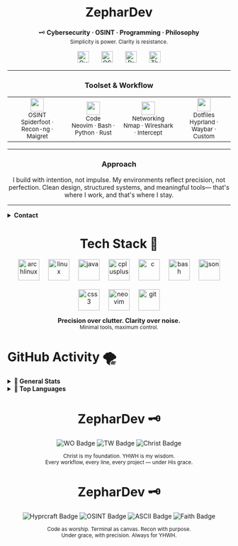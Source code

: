 <h1 align="center">ZepharDev</h1>

<p align="center">
  🗝️ <strong>Cybersecurity · OSINT · Programming · Philosophy</strong><br>
  <sub>Simplicity is power. Clarity is resistance.</sub>
</p>

<p align="center">
  <img src="https://cdn.jsdelivr.net/npm/lucide-static/icons/shield.svg" height="26" style="margin: 0 12px;" title="Cybersecurity" />
  <img src="https://cdn.jsdelivr.net/npm/lucide-static/icons/radar.svg" height="26" style="margin: 0 12px;" title="OSINT" />
  <img src="https://cdn.jsdelivr.net/npm/lucide-static/icons/code-2.svg" height="26" style="margin: 0 12px;" title="Programming" />
  <img src="https://cdn.jsdelivr.net/npm/lucide-static/icons/brain-cog.svg" height="26" style="margin: 0 12px;" title="Thought" />
</p>

---

<h3 align="center">Toolset & Workflow</h3>

<table align="center">
  <tr>
    <td align="center">
      <img src="https://cdn.jsdelivr.net/npm/lucide-static/icons/globe.svg" height="30" /><br>
      <sub>OSINT</sub><br>
      <sup>Spiderfoot · Recon-ng · Maigret</sup>
    </td>
    <td align="center">
      <img src="https://cdn.jsdelivr.net/npm/lucide-static/icons/terminal-square.svg" height="30" /><br>
      <sub>Code</sub><br>
      <sup>Neovim · Bash · Python · Rust</sup>
    </td>
    <td align="center">
      <img src="https://cdn.jsdelivr.net/npm/lucide-static/icons/wifi.svg" height="30" /><br>
      <sub>Networking</sub><br>
      <sup>Nmap · Wireshark · Intercept</sup>
    </td>
    <td align="center">
      <img src="https://cdn.jsdelivr.net/npm/lucide-static/icons/git-branch.svg" height="30" /><br>
      <sub>Dotfiles</sub><br>
      <sup>Hyprland · Waybar · Custom</sup>
    </td>
  </tr>
</table>

---

<h3 align="center">Approach</h3>

<p align="center">
  I build with intention, not impulse.  
  My environments reflect precision, not perfection.  
  Clean design, structured systems, and meaningful tools—  
  that's where I work, and that's where I stay.
</p>

---

<details>
  <summary><strong>Contact</strong></summary>
  <p align="center" style="margin-top: 12px;">
    <a href="https://www.instagram.com/zephardev" title="Instagram" style="margin: 0 15px;">
      <img src="https://cdn.jsdelivr.net/npm/lucide-static/icons/instagram.svg" height="30" alt="Instagram"/>
    </a>
    <a href="https://www.reddit.com/user/zephardev" title="Reddit" style="margin: 0 15px;">
      <img src="https://cdn.jsdelivr.net/npm/lucide-static/icons/reddit.svg" height="30" alt="Reddit"/>
    </a>
    <a href="mailto:zephardev@gmail.com" title="Email" style="margin: 0 15px;">
      <img src="https://cdn.jsdelivr.net/npm/lucide-static/icons/mail.svg" height="30" alt="Email"/>
    </a>
  </p>
</details>


<h1 align="center">Tech Stack 🍁</h1>

<div align="center" style="display: flex; justify-content: center; gap: 20px; flex-wrap: wrap;">

  <img height="48" src="https://cdn.jsdelivr.net/gh/devicons/devicon/icons/archlinux/archlinux-original.svg" alt="archlinux" />
  <img height="48" src="https://cdn.jsdelivr.net/gh/devicons/devicon/icons/linux/linux-original.svg" alt="linux" />

  <img height="48" src="https://cdn.jsdelivr.net/gh/devicons/devicon/icons/java/java-original.svg" alt="java" />
  <img height="48" src="https://cdn.jsdelivr.net/gh/devicons/devicon/icons/cplusplus/cplusplus-original.svg" alt="cplusplus" />
  <img height="48" src="https://cdn.jsdelivr.net/gh/devicons/devicon/icons/c/c-original.svg" alt="c" />
  <img height="48" src="https://cdn.jsdelivr.net/gh/devicons/devicon/icons/bash/bash-original.svg" alt="bash" />
  <img height="48" src="https://cdn.jsdelivr.net/gh/devicons/devicon/icons/json/json-original.svg" alt="json" />
  <img height="48" src="https://cdn.jsdelivr.net/gh/devicons/devicon/icons/css3/css3-original.svg" alt="css3" />

  <img height="48" src="https://cdn.simpleicons.org/neovim/57a143" alt="neovim" />
  <img height="48" src="https://cdn.simpleicons.org/git/F05032" alt="git" />

</div>
<p align="center">
  <b>Precision over clutter. Clarity over noise.</b><br>
  <sub>Minimal tools, maximum control.</sub>
</p>

<h1>GitHub Activity 🌪️ </h1>

<details>
  <summary><strong>🍂 General Stats</strong></summary>

  <p align="center">
    <img src="https://github-readme-stats.vercel.app/api?username=zephardev&show_icons=true&hide_title=true&hide_border=true&include_all_commits=true&theme=tokyonight&icon_color=7dcfff" alt="GitHub Stats"/>
  </p>
</details>

<details>
  <summary><strong>🦅 Top Languages</strong></summary>

  <p align="center">
    <img src="https://github-readme-stats.vercel.app/api/top-langs/?username=zephardev&layout=compact&hide_border=true&theme=tokyonight&langs_count=8&hide=html,scss" alt="Top Langs"/>
  </p>
</details>



<h1 align="center">ZepharDev 🗝️</h1>

<p align="center">
  <img src="https://img.shields.io/badge/WO-Workflow_Optimization-cba6f7?style=for-the-badge&labelColor=1e1e2e&logo=awesome&logoColor=white" alt="WO Badge" />
  <img src="https://img.shields.io/badge/TW-True_Work-89b4fa?style=for-the-badge&labelColor=1e1e2e&logo=github-actions&logoColor=white" alt="TW Badge" />
  <img src="https://img.shields.io/badge/✝️-Christ%20is%20King-f5c2e7?style=for-the-badge&labelColor=1e1e2e&logoColor=white" alt="Christ Badge" />
</p>

<p align="center">
  <sub>Christ is my foundation. YHWH is my wisdom.<br>
  Every workflow, every line, every project — under His grace.</sub>
</p>

<h1 align="center">ZepharDev 🗝️</h1>

<p align="center">
  <img src="https://img.shields.io/static/v1?label=Hyprcraft&message=Workflow%20Artisan&color=cba6f7&labelColor=1e1e2e&style=for-the-badge" alt="Hyprcraft Badge" />
  <img src="https://img.shields.io/static/v1?label=OSINT&message=Cyber%20Recon&color=94e2d5&labelColor=1e1e2e&style=for-the-badge" alt="OSINT Badge" />
  <img src="https://img.shields.io/static/v1?label=ASCII&message=Terminal%20Design&color=89b4fa&labelColor=1e1e2e&style=for-the-badge" alt="ASCII Badge" />
  <img src="https://img.shields.io/static/v1?label=✝️&message=Christ%20is%20King&color=f5c2e7&labelColor=1e1e2e&style=for-the-badge" alt="Faith Badge" />
</p>

<p align="center">
  <sub>Code as worship. Terminal as canvas. Recon with purpose.<br>
  Under grace, with precision. Always for YHWH.</sub>
</p>
